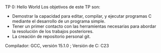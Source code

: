 TP 0: Hello World
Los objetivos de este TP son:
- Demostrar la capacidad para editar, compilar, y ejecutar programas C mediante el desarrollo de un programa simple.
- Tener un primer contacto con las herramientas necesarias para abordar la resolución de los trabajos posteriores.
- La creación de repositorio personal git.

Compilador: GCC, versión 15.1.0 ; 
Versión de C: C23
